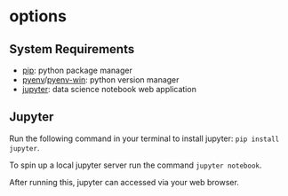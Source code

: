 # options

## System Requirements
- [pip](https://pip.pypa.io/en/stable/): python package manager
- [pyenv](https://github.com/pyenv/pyenv)/[pyenv-win](https://github.com/pyenv-win/pyenv-win): python version manager
- [jupyter](https://jupyter.org/): data science notebook web application

## Jupyter
Run the following command in your terminal to install jupyter: `pip install jupyter`.

To spin up a local jupyter server run the command `jupyter notebook`.

After running this, jupyter can accessed via your web browser.